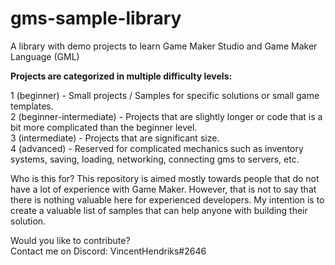 # gms-sample-library
A library with demo projects to learn Game Maker Studio and Game Maker Language (GML)



**Projects are categorized in multiple difficulty levels:**

1 (beginner) - Small projects / Samples for specific solutions or small game templates.   
2 (beginner-intermediate) - Projects that are slightly longer or code that is a bit more complicated than the beginner level.  
3 (intermediate) - Projects that are significant size.   
4 (advanced) - Reserved for complicated mechanics such as inventory systems, saving, loading, networking, connecting gms to servers, etc.  
  
  
  
Who is this for?
This repository is aimed mostly towards people that do not have a lot of experience with Game Maker. However, that is not to say that there is nothing valuable here for experienced developers. My intention is to create a valuable list of samples that can help anyone with building their solution.
  
  
  
Would you like to contribute?  
Contact me on Discord: VincentHendriks#2646

